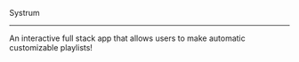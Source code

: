 Systrum

---

An interactive full stack app that allows users to make automatic customizable playlists!

